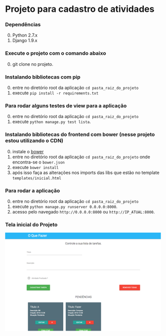 # Projeto para cadastro de atividades

### Dependências

0. Python 2.7.x
0. Django 1.9.x

### Execute o projeto com o comando abaixo

0. git clone no projeto.

### Instalando bibliotecas com pip

0. entre no diretório root da aplicação `cd pasta_raiz_do_projeto`
0. execute `pip install -r requirements.txt`

### Para rodar alguns testes de view para a aplicação

0. entre no diretório root da aplicação `cd pasta_raiz_do_projeto`
0. execute `python manage.py test lista`.

### Instalando bibliotecas do frontend com bower (nesse projeto estou utilizando o CDN)

0. instale o [bower](http://bower.io/)
0. entre no diretório root da aplicação `cd pasta_raiz_do_projeto` onde encontra-se o `bower.json`
0. execute `bower install`
0. após isso faça as alterações nos imports das libs que estão no template `templates/inicial.html`

### Para rodar a aplicação

0. entre no diretório root da aplicação `cd pasta_raiz_do_projeto`
0. execute `python manage.py runserver 0.0.0.0:8000`.
0. acesso pelo navegado `http://0.0.0.0:8000` ou `http://IP_ATUAL:8000`.

### Tela inicial do Projeto

![Screenshot](screenshot/screen1.png)
